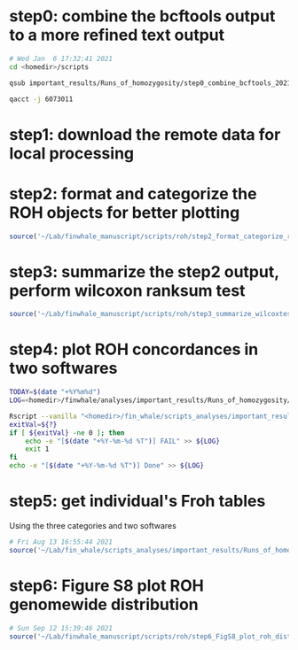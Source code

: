 # step0: combine the bcftools output to a more refined text output

```bash
# Wed Jan  6 17:32:41 2021
cd <homedir>/scripts

qsub important_results/Runs_of_homozygosity/step0_combine_bcftools_20210104.sh

qacct -j 6073011
```

# step1: download the remote data for local processing

# step2: format and categorize the ROH objects for better plotting

```R
source('~/Lab/finwhale_manuscript/scripts/roh/step2_format_categorize_roh_20210105.R', echo=TRUE)
```
# step3: summarize the step2 output, perform wilcoxon ranksum test

```R
source('~/Lab/finwhale_manuscript/scripts/roh/step3_summarize_wilcoxtest_froh_20210325.R', echo=TRUE)
```

# step4: plot ROH concordances in two softwares

```bash
TODAY=$(date "+%Y%m%d")
LOG=<homedir>/finwhale/analyses/important_results/Runs_of_homozygosity/logs/step4_roh_bcfzoo_compare_${TODAY}.log

Rscript --vanilla "<homedir>/fin_whale/scripts_analyses/important_results/Runs_of_homozygosity/step4_roh_bcfzoo_compare_20210325.R" &> ${LOG}
exitVal=${?}
if [ ${exitVal} -ne 0 ]; then
    echo -e "[$(date "+%Y-%m-%d %T")] FAIL" >> ${LOG}
    exit 1
fi
echo -e "[$(date "+%Y-%m-%d %T")] Done" >> ${LOG}
```

# step5: get individual's Froh tables

Using the three categories and two softwares

```R
# Fri Aug 13 16:55:44 2021
source('~/Lab/fin_whale/scripts_analyses/important_results/Runs_of_homozygosity/step7_individual_roh_20210813.R', echo=TRUE)

```

# step6: Figure S8 plot ROH genomewide distribution

```R
# Sun Sep 12 15:39:46 2021
source('~/Lab/finwhale_manuscript/scripts/roh/step6_FigS8_plot_roh_distribution_20210325.R', echo=TRUE)

```
